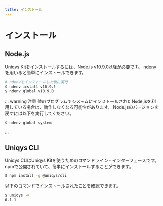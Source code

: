 ```yaml
---
title: インストール
---
```


# インストール

## Node.js

Uniqys Kitをインストールするには、Node.js v10.9.0以降が必要です。
[ndenv](https://github.com/riywo/ndenv)を用いると簡単にインストールできます。

```bash
# ndenvをインストールした後に実行
$ ndenv install v10.9.0
$ ndenv global v10.9.0
```

::: warning 注意
他のプログラムでシステムにインストールされたNode.jsを利用している場合は、動作しなくなる可能性があります。
Node.jsのバージョンを戻すには以下を実行してください。
```bash
$ ndenv global system
```
:::

## Uniqys CLI

Uniqys CLIはUniqys Kitを使うためのコマンドライン・インターフェースです。
npmで公開されていて、簡単にインストールすることができます。

```bash
$ npm install -g @uniqys/cli
```

以下のコマンドでインストールされたことを確認できます。

```bash
$ uniqys -v
0.1.1
```
